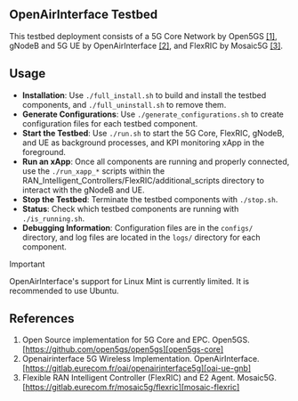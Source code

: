 ## OpenAirInterface Testbed

This testbed deployment consists of a 5G Core Network by Open5GS [[1]][open5gs-core], gNodeB and 5G UE by OpenAirInterface [[2]][oai-ue-gnb], and FlexRIC by Mosaic5G [[3]][mosaic-flexric].

## Usage

- **Installation**: Use `./full_install.sh` to build and install the testbed components, and `./full_uninstall.sh` to remove them.
- **Generate Configurations**: Use `./generate_configurations.sh` to create configuration files for each testbed component.
- **Start the Testbed**: Use `./run.sh` to start the 5G Core, FlexRIC, gNodeB, and UE as background processes, and KPI monitoring xApp in the foreground.
- **Run an xApp**: Once all components are running and properly connected, use the `./run_xapp_*` scripts within the RAN_Intelligent_Controllers/FlexRIC/additional_scripts directory to interact with the gNodeB and UE.
- **Stop the Testbed**: Terminate the testbed components with `./stop.sh`.
- **Status**: Check which testbed components are running with `./is_running.sh`.
- **Debugging Information**: Configuration files are in the `configs/` directory, and log files are located in the `logs/` directory for each component.

> [!IMPORTANT]
> OpenAirInterface's support for Linux Mint is currently limited. It is recommended to use Ubuntu.

## References

1. Open Source implementation for 5G Core and EPC. Open5GS. [https://github.com/open5gs/open5gs][open5gs-core]
2. Openairinterface 5G Wireless Implementation. OpenAirInterface. [https://gitlab.eurecom.fr/oai/openairinterface5g][oai-ue-gnb]
3. Flexible RAN Intelligent Controller (FlexRIC) and E2 Agent. Mosaic5G. [https://gitlab.eurecom.fr/mosaic5g/flexric][mosaic-flexric]

<!-- References -->

[open5gs-core]: https://github.com/open5gs/open5gs
[oai-ue-gnb]: https://gitlab.eurecom.fr/oai/openairinterface5g
[mosaic-flexric]: https://gitlab.eurecom.fr/mosaic5g/flexric
[ts3191-3gpp]: https://portal.3gpp.org/desktopmodules/Specifications/SpecificationDetails.aspx?specificationId=3191
[ts3219-3gpp]: https://portal.3gpp.org/desktopmodules/Specifications/SpecificationDetails.aspx?specificationId=3219
[ts3223-3gpp]: https://portal.3gpp.org/desktopmodules/Specifications/SpecificationDetails.aspx?specificationId=3223
